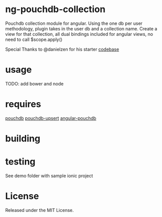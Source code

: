# ng-pouchdb-collection
Pouchdb collection module for angular.  Using the one db per user methodology, plugin takes in the user db and a collection name.  Create a view for that collection, all dual bindings included for angular views, no need to call $scope.apply() 

Special Thanks to @danielzen for his starter [codebase](https://github.com/danielzen/ng-pouchdb)

# usage
  TODO: add bower and node 

# requires
  [pouchdb](https://github.com/pouchdb/pouchdb)
  [pouchdb-upsert](https://github.com/pouchdb/upsert)
  [angular-pouchdb](https://github.com/angular-pouchdb/angular-pouchdb)

# building


# testing
  See demo folder with sample ionic project

# License

Released under the MIT License.